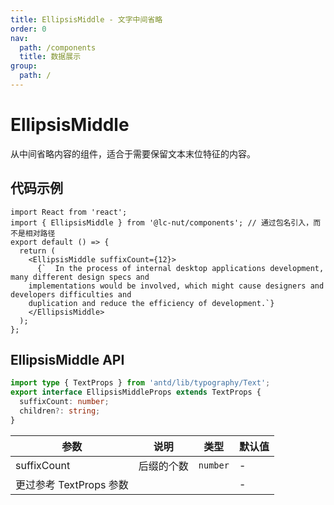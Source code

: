 ```yaml
---
title: EllipsisMiddle - 文字中间省略
order: 0
nav:
  path: /components
  title: 数据展示
group:
  path: /
---
```


# EllipsisMiddle

从中间省略内容的组件，适合于需要保留文本末位特征的内容。

## 代码示例

```tsx
import React from 'react';
import { EllipsisMiddle } from '@lc-nut/components'; // 通过包名引入，而不是相对路径
export default () => {
  return (
    <EllipsisMiddle suffixCount={12}>
      {`  In the process of internal desktop applications development, many different design specs and
    implementations would be involved, which might cause designers and developers difficulties and
    duplication and reduce the efficiency of development.`}
    </EllipsisMiddle>
  );
};
```

## EllipsisMiddle API

```ts
import type { TextProps } from 'antd/lib/typography/Text';
export interface EllipsisMiddleProps extends TextProps {
  suffixCount: number;
  children?: string;
}
```

| 参数                    | 说明       | 类型     | 默认值 |
| ----------------------- | ---------- | -------- | ------ |
| suffixCount             | 后缀的个数 | `number` | -      |
| 更过参考 TextProps 参数 |            |          | -      |
